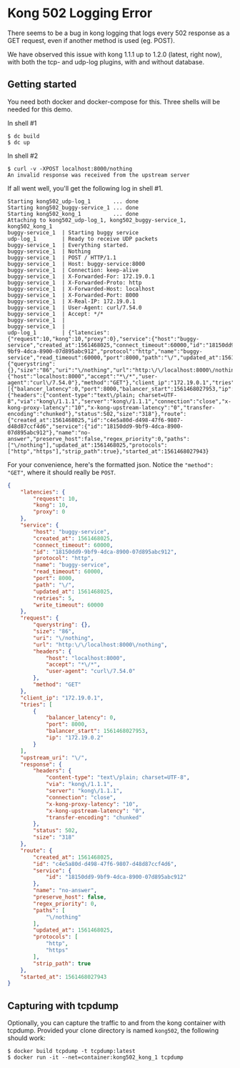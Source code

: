 Kong 502 Logging Error
===

There seems to be a bug in kong logging that logs every 502 response as a GET request,
even if another method is used (eg. POST).

We have observed this issue with kong 1.1.1 up to 1.2.0 (latest, right now),
with both the tcp- and udp-log plugins, with and without database.

Getting started
---

You need both docker and docker-compose for this. Three shells will be needed for this demo.

In shell #1
```
$ dc build
$ dc up
```

In shell #2
```
$ curl -v -XPOST localhost:8000/nothing
An invalid response was received from the upstream server
```

If all went well, you'll get the following log in shell #1.

```
Starting kong502_udp-log_1       ... done
Starting kong502_buggy-service_1 ... done
Starting kong502_kong_1          ... done
Attaching to kong502_udp-log_1, kong502_buggy-service_1, kong502_kong_1
buggy-service_1  | Starting buggy service
udp-log_1        | Ready to receive UDP packets
buggy-service_1  | Everything started.
buggy-service_1  | Nothing
buggy-service_1  | POST / HTTP/1.1
buggy-service_1  | Host: buggy-service:8000
buggy-service_1  | Connection: keep-alive
buggy-service_1  | X-Forwarded-For: 172.19.0.1
buggy-service_1  | X-Forwarded-Proto: http
buggy-service_1  | X-Forwarded-Host: localhost
buggy-service_1  | X-Forwarded-Port: 8000
buggy-service_1  | X-Real-IP: 172.19.0.1
buggy-service_1  | User-Agent: curl/7.54.0
buggy-service_1  | Accept: */*
buggy-service_1  |
buggy-service_1  |
udp-log_1        | {"latencies":{"request":10,"kong":10,"proxy":0},"service":{"host":"buggy-service","created_at":1561468025,"connect_timeout":60000,"id":"18150dd9-9bf9-4dca-8900-07d895abc912","protocol":"http","name":"buggy-service","read_timeout":60000,"port":8000,"path":"\/","updated_at":1561468025,"retries":5,"write_timeout":60000},"request":{"querystring":{},"size":"86","uri":"\/nothing","url":"http:\/\/localhost:8000\/nothing","headers":{"host":"localhost:8000","accept":"*\/*","user-agent":"curl\/7.54.0"},"method":"GET"},"client_ip":"172.19.0.1","tries":[{"balancer_latency":0,"port":8000,"balancer_start":1561468027953,"ip":"172.19.0.2"}],"upstream_uri":"\/","response":{"headers":{"content-type":"text\/plain; charset=UTF-8","via":"kong\/1.1.1","server":"kong\/1.1.1","connection":"close","x-kong-proxy-latency":"10","x-kong-upstream-latency":"0","transfer-encoding":"chunked"},"status":502,"size":"318"},"route":{"created_at":1561468025,"id":"c4e5a80d-d498-47f6-9807-d48d87ccf4d6","service":{"id":"18150dd9-9bf9-4dca-8900-07d895abc912"},"name":"no-answer","preserve_host":false,"regex_priority":0,"paths":["\/nothing"],"updated_at":1561468025,"protocols":["http","https"],"strip_path":true},"started_at":1561468027943}
```

For your convenience, here's the formatted json. Notice the `"method": "GET"`, where it should really be `POST`.

```json
{
    "latencies": {
        "request": 10,
        "kong": 10,
        "proxy": 0
    },
    "service": {
        "host": "buggy-service",
        "created_at": 1561468025,
        "connect_timeout": 60000,
        "id": "18150dd9-9bf9-4dca-8900-07d895abc912",
        "protocol": "http",
        "name": "buggy-service",
        "read_timeout": 60000,
        "port": 8000,
        "path": "\/",
        "updated_at": 1561468025,
        "retries": 5,
        "write_timeout": 60000
    },
    "request": {
        "querystring": {},
        "size": "86",
        "uri": "\/nothing",
        "url": "http:\/\/localhost:8000\/nothing",
        "headers": {
            "host": "localhost:8000",
            "accept": "*\/*",
            "user-agent": "curl\/7.54.0"
        },
        "method": "GET"
    },
    "client_ip": "172.19.0.1",
    "tries": [
        {
            "balancer_latency": 0,
            "port": 8000,
            "balancer_start": 1561468027953,
            "ip": "172.19.0.2"
        }
    ],
    "upstream_uri": "\/",
    "response": {
        "headers": {
            "content-type": "text\/plain; charset=UTF-8",
            "via": "kong\/1.1.1",
            "server": "kong\/1.1.1",
            "connection": "close",
            "x-kong-proxy-latency": "10",
            "x-kong-upstream-latency": "0",
            "transfer-encoding": "chunked"
        },
        "status": 502,
        "size": "318"
    },
    "route": {
        "created_at": 1561468025,
        "id": "c4e5a80d-d498-47f6-9807-d48d87ccf4d6",
        "service": {
            "id": "18150dd9-9bf9-4dca-8900-07d895abc912"
        },
        "name": "no-answer",
        "preserve_host": false,
        "regex_priority": 0,
        "paths": [
            "\/nothing"
        ],
        "updated_at": 1561468025,
        "protocols": [
            "http",
            "https"
        ],
        "strip_path": true
    },
    "started_at": 1561468027943
}
```

Capturing with tcpdump
---

Optionally, you can capture the traffic to and from the kong container with tcpdump.
Provided your clone directory is named `kong502`, the following should work:

```
$ docker build tcpdump -t tcpdump:latest
$ docker run -it --net=container:kong502_kong_1 tcpdump
```